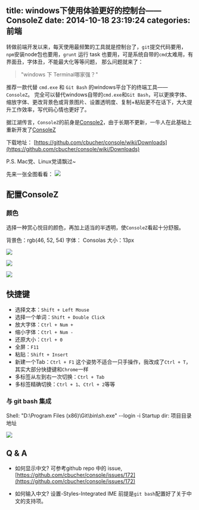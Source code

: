 title: windows下使用体验更好的控制台——ConsoleZ
date: 2014-10-18 23:19:24
categories: 前端
---

转做前端开发以来，每天使用最频繁的工具就是控制台了，`git`提交代码要用，`npm`安装node包也要用，`grunt` 运行 task 也要用，可是系统自带的`cmd`太难用，有界面丑，字体丑，不能最大化等等问题，
那么问题就来了：

> "windows 下 Terminal哪家强？"

推荐一款代替 `cmd.exe` 和 `Git Bash` 的windows平台下的终端工具——`ConsoleZ`。
完全可以替代windows自带的`cmd.exe`和`Git Bash`，可以更换字体、缩放字体、更改背景色或背景图片、设置透明度、复制+粘贴更不在话下，大大提升工作效率，写代码心情也更好了。

据江湖传言，`ConsoleZ`的前身是[Console2](http://sourceforge.net/projects/console/)，由于长期不更新，一牛人在此基础上重新开发了[ConsoleZ](https://github.com/cbucher/console)

下载地址： [https://github.com/cbucher/console/wiki/Downloads](https://github.com/cbucher/console/wiki/Downloads)


P.S.  Mac党、Linux党请飘过~

先来一张全图看看：
![](http://images.cnitblog.com/blog/282019/201410/171840464663450)

## 配置ConsoleZ

### 颜色

选择一种赏心悦目的颜色，再加上适当的半透明，使`ConsoleZ`看起十分舒服。

背景色：rgb(46, 52, 54)
字体： Consolas
大小：13px


![](http://images.cnitblog.com/blog/282019/201410/171843347019752)

![](http://images.cnitblog.com/blog/282019/201410/171844042639186)

![](http://images.cnitblog.com/blog2015/282019/201504/071832381963112)

## 快捷键

- 选择文本：`Shift + Left Mouse`
- 选择一个单词：`Shift + Double Click`
- 放大字体：`Ctrl + Num +`
- 缩小字体：`Ctrl + Num -`
- 还原大小：`Ctrl + 0`
- 全屏：`F11`
- 粘贴：`Shift + Insert`
- 新建一个Tab：`Ctrl + F1` 这个姿势不适合一只手操作，我改成了`Ctrl + T`，其实大部分快捷键和`Chrome`一样
- 多标签从左到右一次切换：`Ctrl + Tab`
- 多标签精确切换：`Ctrl + 1`、`Ctrl + 2`等等

### 与 git bash 集成
Shell: "D:\Program Files (x86)\Git\bin\sh.exe" --login -i
Startup dir: 项目目录地址

![](http://images.cnitblog.com/blog/282019/201410/171844322326609)


## Q & A

- 如何显示中文?
可参考github repo 中的 issue,  [https://github.com/cbucher/console/issues/172](https://github.com/cbucher/console/issues/172)

- 如何输入中文?
设置-Styles-Integrated IME 
前提是`git bash`配置好了关于中文的支持项。
